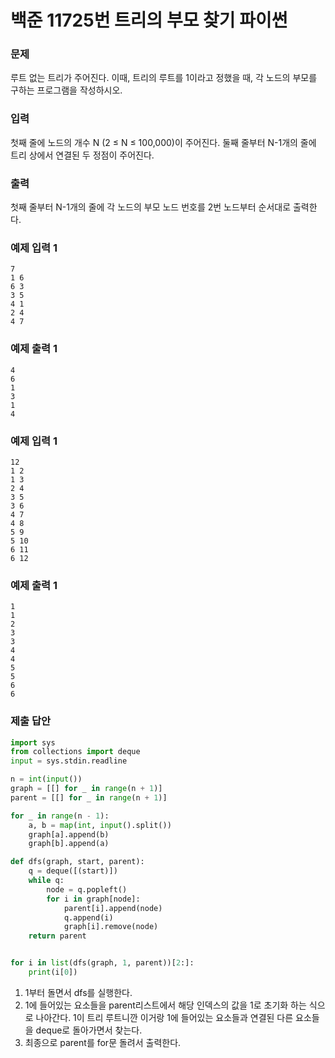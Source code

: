 # 백준 11725번 트리의 부모 찾기 파이썬

### 문제

루트 없는 트리가 주어진다. 이때, 트리의 루트를 1이라고 정했을 때, 각 노드의 부모를 구하는 프로그램을 작성하시오.

### 입력

첫째 줄에 노드의 개수 N (2 ≤ N ≤ 100,000)이 주어진다. 둘째 줄부터 N-1개의 줄에 트리 상에서 연결된 두 정점이 주어진다.

### 출력

첫째 줄부터 N-1개의 줄에 각 노드의 부모 노드 번호를 2번 노드부터 순서대로 출력한다.

### 예제 입력 1

```
7
1 6
6 3
3 5
4 1
2 4
4 7
```

### 예제 출력 1

```
4
6
1
3
1
4
```

### 예제 입력 1

```
12
1 2
1 3
2 4
3 5
3 6
4 7
4 8
5 9
5 10
6 11
6 12
```

### 예제 출력 1

```
1
1
2
3
3
4
4
5
5
6
6
```

### 제출 답안

```python
import sys
from collections import deque
input = sys.stdin.readline

n = int(input())
graph = [[] for _ in range(n + 1)]
parent = [[] for _ in range(n + 1)]

for _ in range(n - 1):
    a, b = map(int, input().split())
    graph[a].append(b)
    graph[b].append(a)

def dfs(graph, start, parent):
    q = deque([(start)])
    while q:
        node = q.popleft()
        for i in graph[node]:
            parent[i].append(node)
            q.append(i)
            graph[i].remove(node)
    return parent


for i in list(dfs(graph, 1, parent))[2:]:
    print(i[0])
```

1. 1부터 돌면서 dfs를 실행한다.
2. 1에 들어있는 요소들을 parent리스트에서 해당 인덱스의 값을 1로 초기화 하는 식으로 나아간다. 1이 트리 루트니깐 이거랑 1에 들어있는 요소들과 연결된 다른 요소들을 deque로 돌아가면서 찾는다.
3. 최종으로 parent를 for문 돌려서 출력한다.